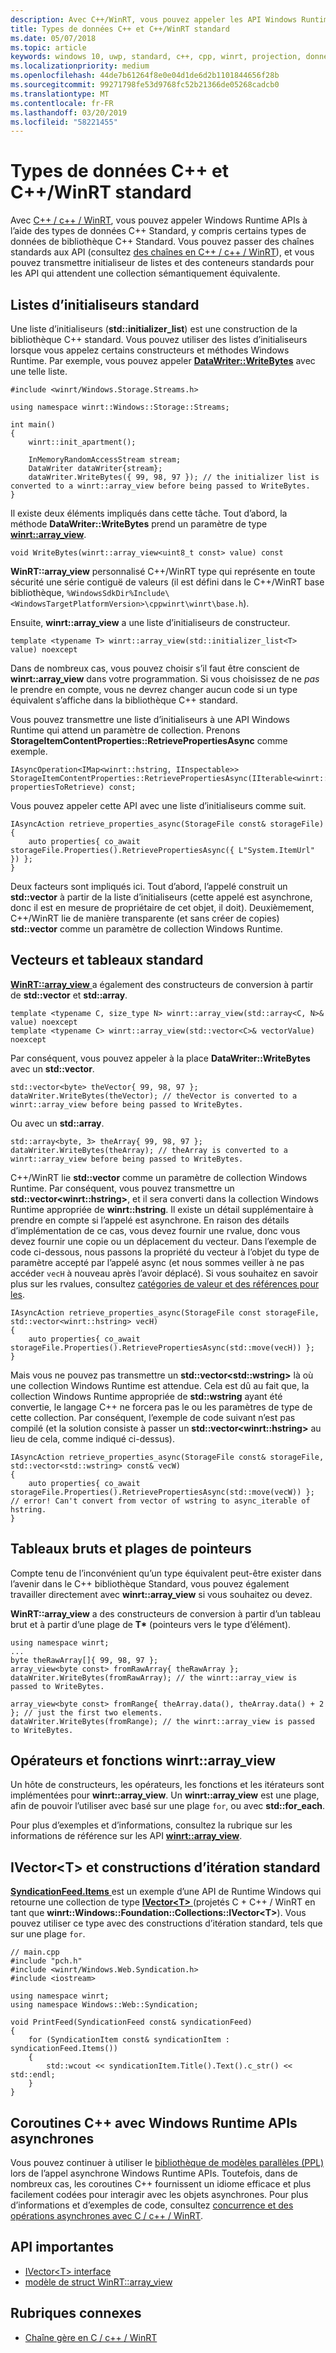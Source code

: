 ```yaml
---
description: Avec C++/WinRT, vous pouvez appeler les API Windows Runtime à l’aide de types de données C++ standard.
title: Types de données C++ et C++/WinRT standard
ms.date: 05/07/2018
ms.topic: article
keywords: windows 10, uwp, standard, c++, cpp, winrt, projection, données, types
ms.localizationpriority: medium
ms.openlocfilehash: 44de7b61264f8e0e04d1de6d2b1101844656f28b
ms.sourcegitcommit: 99271798fe53d9768fc52b21366de05268cadcb0
ms.translationtype: MT
ms.contentlocale: fr-FR
ms.lasthandoff: 03/20/2019
ms.locfileid: "58221455"
---
```

# <a name="standard-c-data-types-and-cwinrt"></a>Types de données C++ et C++/WinRT standard

Avec [C++ / c++ / WinRT](/windows/uwp/cpp-and-winrt-apis/intro-to-using-cpp-with-winrt), vous pouvez appeler Windows Runtime APIs à l’aide des types de données C++ Standard, y compris certains types de données de bibliothèque C++ Standard. Vous pouvez passer des chaînes standards aux API (consultez [des chaînes en C++ / c++ / WinRT](strings.md)), et vous pouvez transmettre initialiseur de listes et des conteneurs standards pour les API qui attendent une collection sémantiquement équivalente.

## <a name="standard-initializer-lists"></a>Listes d’initialiseurs standard
Une liste d’initialiseurs (**std::initializer_list**) est une construction de la bibliothèque C++ standard. Vous pouvez utiliser des listes d’initialiseurs lorsque vous appelez certains constructeurs et méthodes Windows Runtime. Par exemple, vous pouvez appeler [**DataWriter::WriteBytes**](/uwp/api/windows.storage.streams.datawriter.writebytes) avec une telle liste.

```cppwinrt
#include <winrt/Windows.Storage.Streams.h>

using namespace winrt::Windows::Storage::Streams;

int main()
{
    winrt::init_apartment();

    InMemoryRandomAccessStream stream;
    DataWriter dataWriter{stream};
    dataWriter.WriteBytes({ 99, 98, 97 }); // the initializer list is converted to a winrt::array_view before being passed to WriteBytes.
}
```

Il existe deux éléments impliqués dans cette tâche. Tout d’abord, la méthode **DataWriter::WriteBytes** prend un paramètre de type [**winrt::array_view**](/uwp/cpp-ref-for-winrt/array-view).

```cppwinrt
void WriteBytes(winrt::array_view<uint8_t const> value) const
```

**WinRT::array_view** personnalisé C++/WinRT type qui représente en toute sécurité une série contiguë de valeurs (il est défini dans le C++/WinRT base bibliothèque, `%WindowsSdkDir%Include\<WindowsTargetPlatformVersion>\cppwinrt\winrt\base.h`).

Ensuite, **winrt::array_view** a une liste d’initialiseurs de constructeur.

```cppwinrt
template <typename T> winrt::array_view(std::initializer_list<T> value) noexcept
```

Dans de nombreux cas, vous pouvez choisir s’il faut être conscient de **winrt::array_view** dans votre programmation. Si vous choisissez de ne *pas* le prendre en compte, vous ne devrez changer aucun code si un type équivalent s’affiche dans la bibliothèque C++ standard.

Vous pouvez transmettre une liste d’initialiseurs à une API Windows Runtime qui attend un paramètre de collection. Prenons **StorageItemContentProperties::RetrievePropertiesAsync** comme exemple.

```cppwinrt
IAsyncOperation<IMap<winrt::hstring, IInspectable>> StorageItemContentProperties::RetrievePropertiesAsync(IIterable<winrt::hstring> propertiesToRetrieve) const;
```

Vous pouvez appeler cette API avec une liste d’initialiseurs comme suit.

```cppwinrt
IAsyncAction retrieve_properties_async(StorageFile const& storageFile)
{
    auto properties{ co_await storageFile.Properties().RetrievePropertiesAsync({ L"System.ItemUrl" }) };
}
```

Deux facteurs sont impliqués ici. Tout d’abord, l’appelé construit un **std::vector** à partir de la liste d’initialiseurs (cette appelé est asynchrone, donc il est en mesure de propriétaire de cet objet, il doit). Deuxièmement, C++/WinRT lie de manière transparente (et sans créer de copies) **std::vector** comme un paramètre de collection Windows Runtime.

## <a name="standard-arrays-and-vectors"></a>Vecteurs et tableaux standard
[**WinRT::array_view** ](/uwp/cpp-ref-for-winrt/array-view) a également des constructeurs de conversion à partir de **std::vector** et **std::array**.

```cppwinrt
template <typename C, size_type N> winrt::array_view(std::array<C, N>& value) noexcept
template <typename C> winrt::array_view(std::vector<C>& vectorValue) noexcept
```

Par conséquent, vous pouvez appeler à la place **DataWriter::WriteBytes** avec un **std::vector**.

```cppwinrt
std::vector<byte> theVector{ 99, 98, 97 };
dataWriter.WriteBytes(theVector); // theVector is converted to a winrt::array_view before being passed to WriteBytes.
```

Ou avec un **std::array**.

```cppwinrt
std::array<byte, 3> theArray{ 99, 98, 97 };
dataWriter.WriteBytes(theArray); // theArray is converted to a winrt::array_view before being passed to WriteBytes.
```

C++/WinRT lie **std::vector** comme un paramètre de collection Windows Runtime. Par conséquent, vous pouvez transmettre un **std::vector&lt;winrt::hstring&gt;**, et il sera converti dans la collection Windows Runtime appropriée de **winrt::hstring**. Il existe un détail supplémentaire à prendre en compte si l’appelé est asynchrone. En raison des détails d’implémentation de ce cas, vous devez fournir une rvalue, donc vous devez fournir une copie ou un déplacement du vecteur. Dans l’exemple de code ci-dessous, nous passons la propriété du vecteur à l’objet du type de paramètre accepté par l’appelé async (et nous sommes veiller à ne pas accéder `vecH` à nouveau après l’avoir déplacé). Si vous souhaitez en savoir plus sur les rvalues, consultez [catégories de valeur et des références pour les](cpp-value-categories.md).

```cppwinrt
IAsyncAction retrieve_properties_async(StorageFile const storageFile, std::vector<winrt::hstring> vecH)
{
    auto properties{ co_await storageFile.Properties().RetrievePropertiesAsync(std::move(vecH)) };
}
```

Mais vous ne pouvez pas transmettre un **std::vector&lt;std::wstring&gt;** là où une collection Windows Runtime est attendue. Cela est dû au fait que, la collection Windows Runtime appropriée de **std::wstring** ayant été convertie, le langage C++ ne forcera pas le ou les paramètres de type de cette collection. Par conséquent, l’exemple de code suivant n’est pas compilé (et la solution consiste à passer un **std::vector&lt;winrt::hstring&gt;**  au lieu de cela, comme indiqué ci-dessus).

```cppwinrt
IAsyncAction retrieve_properties_async(StorageFile const& storageFile, std::vector<std::wstring> const& vecW)
{
    auto properties{ co_await storageFile.Properties().RetrievePropertiesAsync(std::move(vecW)) }; // error! Can't convert from vector of wstring to async_iterable of hstring.
}
```

## <a name="raw-arrays-and-pointer-ranges"></a>Tableaux bruts et plages de pointeurs
Compte tenu de l’inconvénient qu’un type équivalent peut-être exister dans l’avenir dans le C++ bibliothèque Standard, vous pouvez également travailler directement avec **winrt::array_view** si vous souhaitez ou devez.

**WinRT::array_view** a des constructeurs de conversion à partir d’un tableau brut et à partir d’une plage de **T&ast;**  (pointeurs vers le type d’élément).

```cppwinrt
using namespace winrt;
...
byte theRawArray[]{ 99, 98, 97 };
array_view<byte const> fromRawArray{ theRawArray };
dataWriter.WriteBytes(fromRawArray); // the winrt::array_view is passed to WriteBytes.

array_view<byte const> fromRange{ theArray.data(), theArray.data() + 2 }; // just the first two elements.
dataWriter.WriteBytes(fromRange); // the winrt::array_view is passed to WriteBytes.
```

## <a name="winrtarrayview-functions-and-operators"></a>Opérateurs et fonctions winrt::array_view
Un hôte de constructeurs, les opérateurs, les fonctions et les itérateurs sont implémentées pour **winrt::array_view**. Un **winrt::array_view** est une plage, afin de pouvoir l’utiliser avec basé sur une plage `for`, ou avec **std::for_each**.

Pour plus d’exemples et d’informations, consultez la rubrique sur les informations de référence sur les API [**winrt::array_view**](/uwp/cpp-ref-for-winrt/array-view).

## <a name="ivectorlttgt-and-standard-iteration-constructs"></a>**IVector&lt;T&gt;**  et constructions d’itération standard
[**SyndicationFeed.Items** ](/uwp/api/windows.web.syndication.syndicationfeed.items) est un exemple d’une API de Runtime Windows qui retourne une collection de type [ **IVector&lt;T&gt;**  ](/uwp/api/windows.foundation.collections.ivector_t_) (projetés C + C++ / WinRT en tant que **winrt::Windows::Foundation::Collections::IVector&lt;T&gt;**). Vous pouvez utiliser ce type avec des constructions d’itération standard, tels que sur une plage `for`.

```cppwinrt
// main.cpp
#include "pch.h"
#include <winrt/Windows.Web.Syndication.h>
#include <iostream>

using namespace winrt;
using namespace Windows::Web::Syndication;

void PrintFeed(SyndicationFeed const& syndicationFeed)
{
    for (SyndicationItem const& syndicationItem : syndicationFeed.Items())
    {
        std::wcout << syndicationItem.Title().Text().c_str() << std::endl;
    }
}
```

## <a name="c-coroutines-with-asynchronous-windows-runtime-apis"></a>Coroutines C++ avec Windows Runtime APIs asynchrones
Vous pouvez continuer à utiliser le [bibliothèque de modèles parallèles (PPL)](/cpp/parallel/concrt/parallel-patterns-library-ppl) lors de l’appel asynchrone Windows Runtime APIs. Toutefois, dans de nombreux cas, les coroutines C++ fournissent un idiome efficace et plus facilement codées pour interagir avec les objets asynchrones. Pour plus d’informations et d’exemples de code, consultez [concurrence et des opérations asynchrones avec C / c++ / WinRT](concurrency.md).

## <a name="important-apis"></a>API importantes
* [IVector&lt;T&gt; interface](/uwp/api/windows.foundation.collections.ivector_t_)
* [modèle de struct WinRT::array_view](/uwp/cpp-ref-for-winrt/array-view)

## <a name="related-topics"></a>Rubriques connexes
* [Chaîne gère en C / c++ / WinRT](strings.md)
